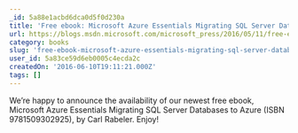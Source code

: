 ```yaml
---
_id: 5a88e1acbd6dca0d5f0d230a
title: 'Free ebook: Microsoft Azure Essentials Migrating SQL Server Databases to Azure'
url: https://blogs.msdn.microsoft.com/microsoft_press/2016/05/11/free-ebook-microsoft-azure-essentials-migrating-sql-server-databases-to-azure/
category: books
slug: 'free-ebook-microsoft-azure-essentials-migrating-sql-server-databases-to-azure-2'
user_id: 5a83ce59d6eb0005c4ecda2c
createdOn: '2016-06-10T19:11:21.000Z'
tags: []
---
```


We’re happy to announce the availability of our newest free ebook, Microsoft Azure Essentials Migrating SQL Server Databases to Azure (ISBN 9781509302925), by Carl Rabeler. Enjoy!
